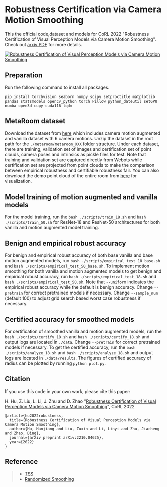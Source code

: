# Robustness Certification via Camera Motion Smoothing

This the official code,dataset and models for CoRL 2022 "Robustness Certification of Visual Perception Models via Camera Motion Smoothing". Check out [arxiv PDF](https://arxiv.org/abs/2210.04625) for more details.

[![Robustness Certification of Visual Perception Models via Camera Motion Smoothing](https://res.cloudinary.com/marcomontalbano/image/upload/v1665985036/video_to_markdown/images/youtube--iCfRBk3O3CA-c05b58ac6eb4c4700831b2b3070cd403.jpg)](https://www.youtube.com/watch?v=iCfRBk3O3CA "Robustness Certification of Visual Perception Models via Camera Motion Smoothing")

## Preparation
Run the following command to install all packages.

``pip install torchvision seaborn numpy scipy setproctitle matplotlib pandas statsmodels opencv_python torch Pillow python_dateutil setGPU numba open3d cupy-cuda116 tqdm``


## MetaRoom dataset
Download the dataset from [here](https://drive.google.com/file/d/1rX-21GtWRxpJsnjb9D2wCwtdwqnXEM8a/view?usp=sharing) which includes camera motion augmented and vanilla dataset with 6 camera motions. Unzip the dataset  in the root path for the `./metaroom/metaroom_XXX` folder structure. Under each dataset, there are training, validation set of images and certification set of point clouds, camera poses and intrinsics as pickle files for test. Note that training and validation set are captured directly from Webots while certification set are projected from point clouds to make the comparison between empirical robustness and certifiable robustness fair. You can also download the demo point cloud of the entire room from [here](https://drive.google.com/file/d/1X5y1vIrDTRUFkbUEkGaxDTLMNSHSNyCw/view?usp=sharing) for visualization. 




## Model training of motion augmented and vanilla models
For the model training, run the `bash ./scripts/train_18.sh` and `bash ./scripts/train_50.sh` for ResNet-18 and ResNet-50 architectures for both vanilla and motion augmented model training. 


## Benign and empirical robust accuracy
For benign and empirical robust accuracy of  both base vanilla and base motion augmented models, run `bash ./scripts/empirical_test_18_base.sh` and `bash ./scripts/empirical_test_50_base.sh`. 
To implement motion smoothing for both vanilla and motion augmented models to get benign and empirical robust accuracy, run `bash ./scripts/empirical_test_18.sh` and `bash ./scripts/empirical_test_50.sh`. Note that `--uniform` indicates the empirical robust accuracy while the default is benign accuracy. Change `--pretrain` for correct pretrained models if necessary. Change `--sample_num` (default 100) to adjust grid search based worst case robustness if necessary.

## Certified accuracy for smoothed models
For certification of smoothed vanilla and motion augmented models, run the `bash ./scripts/certify_18.sh` and `bash ./scripts/certify_18.sh`  and output logs are located in `./data`.   Change `--pretrain` for correct pretrained models if necessary.
To get the certified accuracy, run the `bash ./scripts/analyze_18.sh` and `bash ./scripts/analyze_18.sh` and output logs are located in `./data/results`. The figures of certified accuracy of radius can be plotted by running `python plot.py`.


## Citation
If you use this code in your own work, please cite this paper:

H. Hu, Z. Liu, L. Li, J. Zhu and D. Zhao
"[Robustness Certification of Visual Perception Models via Camera Motion Smoothing](https://arxiv.org/abs/2210.04625)", CoRL 2022

```
@article{hu2022robustness,
  title={Robustness Certification of Visual Perception Models via Camera Motion Smoothing},
  author={Hu, Hanjiang and Liu, Zuxin and Li, Linyi and Zhu, Jiacheng and Zhao, Ding},
  journal={arXiv preprint arXiv:2210.04625},
  year={2022}
}
```

## Reference
> - [TSS](https://github.com/AI-secure/semantic-randomized-smoothing)
> - [Randomized Smoothing](https://github.com/locuslab/smoothing)
